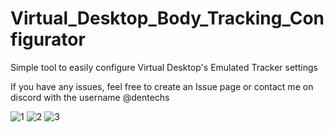 # Virtual_Desktop_Body_Tracking_Configurator

Simple tool to easily configure Virtual Desktop's Emulated Tracker settings

If you have any issues, feel free to create an Issue page or contact me on discord with the username @dentechs

![1](https://github.com/DenTechs/Virtual_Desktop_Body_Tracking_Configurator/assets/48604154/2e567a33-b9fc-42f8-bf4f-57156ccb7a84)
![2](https://github.com/DenTechs/Virtual_Desktop_Body_Tracking_Configurator/assets/48604154/6c4cd009-4024-4d91-b9d7-a34868df9012)
![3](https://github.com/DenTechs/Virtual_Desktop_Body_Tracking_Configurator/assets/48604154/ebccc610-3194-41e4-a33a-10fe9a7917f8)
